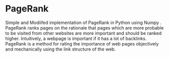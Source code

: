 # PageRank
Simple and Modiifed implementation of PageRank in Python using Numpy .
PageRank ranks pages on the rationale that pages which are more probable to be visited from other websites are more important and should be ranked higher. Intuitively, a webpage is important if it has a lot of backlinks.
PageRank is a method for rating the importance of web pages objectively and mechanically using the link structure of the web.
